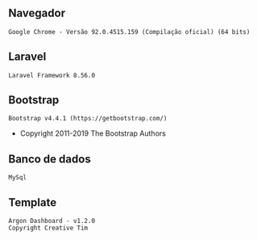 ## Navegador
    Google Chrome - Versão 92.0.4515.159 (Compilação oficial) (64 bits)

## Laravel
    Laravel Framework 8.56.0

## Bootstrap
    Bootstrap v4.4.1 (https://getbootstrap.com/)
 * Copyright 2011-2019 The Bootstrap Authors

## Banco de dados
    MySql

## Template 
    Argon Dashboard - v1.2.0
    Copyright Creative Tim